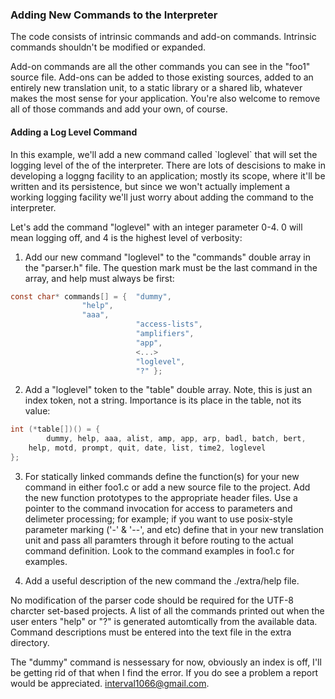 ### Adding New Commands to the Interpreter

<p>The code consists of intrinsic commands and add-on commands. Intrinsic commands shouldn't be modified
or expanded.</p>
<p>Add-on commands are all the other commands you can see in the "foo1" source file. Add-ons can be added to
those existing sources, added to an entirely new translation unit, to a static library or a shared lib, whatever
makes the most sense for your application. You're also welcome to remove all of those commands and add your own, of course.</p>

#### Adding a Log Level Command

<p>In this example, we'll add a new command called `loglevel` that will set the logging level of the of the
interpreter. There are lots of descisions to make in developing a loggng facility to an application; mostly
its scope, where it'll be written and its persistence, but since we won't actually implement a working logging
facility we'll just worry about adding the command to the interpreter.</p>

<p>Let's add the command "loglevel" with an integer parameter 0-4. 0 will mean logging off, and 4 is the highest
level of verbosity:</p>

1. Add our new command "loglevel" to the "commands" double array in the "parser.h" file. The question mark must be the last command in the array, and help must always be first:
 ``` c
 const char* commands[] = {  "dummy",
			     "help",
			     "aaa",
                             "access-lists",
                             "amplifiers",
                             "app",
                             <...>
                             "loglevel",
                             "?" };
```
2. Add a "loglevel" token to the "table" double array. Note, this is just an index token, not a string.
Importance is its place in the table, not its value:
``` c
int (*table[])() = {
    	dummy, help, aaa, alist, amp, app, arp, badl, batch, bert,
	help, motd, prompt, quit, date, list, time2, loglevel
};
```
3. For statically linked commands define the function(s) for your new command in either foo1.c or add a new source file to the project. Add the new function prototypes to the appropriate header files. Use a pointer to the command invocation for access to parameters and delimeter processing; for example; if you want to use posix-style parameter marking ('-' & '--', and etc) define that in your new translation unit and pass all paramters through it before routing to the actual command definition. Look to the command examples in foo1.c for examples.

4. Add a useful description of the new command the ./extra/help file.

No modification of the parser code should be required for the UTF-8 charcter set-based projects. A list of all the commands printed out when the user enters "help" or "?" is generated automtically from the available data. Command descriptions must be entered into the text file in the extra directory.

The "dummy" command is nessessary for now, obviously an index is off, I'll be getting rid of that when I find the error.
If you do see a problem a report would be appreciated. interval1066@gmail.com.
